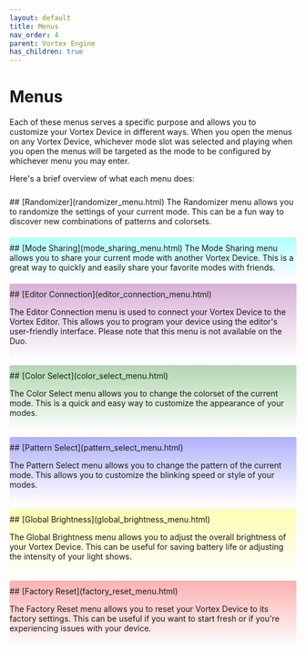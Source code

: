 ```yaml
---
layout: default
title: Menus
nav_order: 4
parent: Vortex Engine
has_children: true
---
```


<style>
.section {
    padding: 10px 0;
    margin: 10px 0;
    border-radius: 3px;
}
.white  { background: linear-gradient(to bottom, rgba(255, 255, 255, 0.3), transparent); }
.cyan   { background: linear-gradient(to bottom, rgba(0, 255, 255, 0.3), transparent); }
.purple { background: linear-gradient(to bottom, rgba(128, 0, 128, 0.3), transparent); }
.green  { background: linear-gradient(to bottom, rgba(0, 128, 0, 0.3), transparent); }
.blue   { background: linear-gradient(to bottom, rgba(0, 0, 255, 0.3), transparent); }
.yellow { background: linear-gradient(to bottom, rgba(255, 255, 0, 0.3), transparent); }
.red    { background: linear-gradient(to bottom, rgba(255, 0, 0, 0.3), transparent); }
</style>

# Menus

Each of these menus serves a specific purpose and allows you to customize your Vortex Device in different ways. When you open the menus on any Vortex Device, whichever mode slot was selected and playing when you open the menus will be targeted as the mode to be configured by whichever menu you may enter.

Here's a brief overview of what each menu does:

<div class="section white"> 
## [Randomizer](randomizer_menu.html)
The Randomizer menu allows you to randomize the settings of your current mode. This can be a fun way to discover new combinations of patterns and colorsets.
</div>
<div class="section cyan"> 
## [Mode Sharing](mode_sharing_menu.html)
The Mode Sharing menu allows you to share your current mode with another Vortex Device. This is a great way to quickly and easily share your favorite modes with friends.
</div>
<div class="section purple"> 
## [Editor Connection](editor_connection_menu.html)

The Editor Connection menu is used to connect your Vortex Device to the Vortex Editor. This allows you to program your device using the editor's user-friendly interface. Please note that this menu is not available on the Duo.
</div>
<div class="section green"> 
## [Color Select](color_select_menu.html)

The Color Select menu allows you to change the colorset of the current mode. This is a quick and easy way to customize the appearance of your modes.
</div>
<div class="section blue"> 
## [Pattern Select](pattern_select_menu.html)

The Pattern Select menu allows you to change the pattern of the current mode. This allows you to customize the blinking speed or style of your modes.
</div>
<div class="section yellow"> 
## [Global Brightness](global_brightness_menu.html)

The Global Brightness menu allows you to adjust the overall brightness of your Vortex Device. This can be useful for saving battery life or adjusting the intensity of your light shows.
</div>
<div class="section red"> 
## [Factory Reset](factory_reset_menu.html)

The Factory Reset menu allows you to reset your Vortex Device to its factory settings. This can be useful if you want to start fresh or if you're experiencing issues with your device.
</div>
